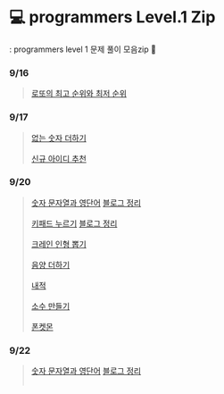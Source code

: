 # 💻 programmers Level.1 Zip
: programmers level 1 문제 풀이 모음zip 📁

### 9/16
> [로또의 최고 순위와 최저 순위](https://github.com/intersoom/programmersLv1/blob/main/%EB%A1%9C%EB%98%90%EC%9D%98%EC%B5%9C%EA%B3%A0%EC%88%9C%EC%9C%84%EC%99%80%EC%B5%9C%EC%A0%80%EC%88%9C%EC%9C%84.js)

### 9/17
> [없는 숫자 더하기](https://github.com/intersoom/programmersLv1/blob/main/%EC%97%86%EB%8A%94%EC%88%AB%EC%9E%90%EB%8D%94%ED%95%98%EA%B8%B0.js) <br><br>
> [신규 아이디 추천](https://github.com/intersoom/programmersLv1/blob/main/%EC%8B%A0%EA%B7%9C%EC%95%84%EC%9D%B4%EB%94%94%EC%B6%94%EC%B2%9C.js)

### 9/20 
> [숫자 문자열과 영단어](https://github.com/intersoom/programmersLv1/blob/main/%EC%88%AB%EC%9E%90%EB%AC%B8%EC%9E%90%EC%97%B4%EA%B3%BC%EC%98%81%EB%8B%A8%EC%96%B4.js) 
> [블로그 정리](https://blog.naver.com/cherishmyl/222511978271)<br><br>
> [키패드 누르기](https://github.com/intersoom/programmersLv1/blob/main/%ED%82%A4%ED%8C%A8%EB%93%9C%EB%88%84%EB%A5%B4%EA%B8%B0.js)
> [블로그 정리](https://blog.naver.com/cherishmyl/222511980638)<br><br>
> [크레인 인형 뽑기](https://github.com/intersoom/programmersLv1/blob/main/%ED%81%AC%EB%A0%88%EC%9D%B8%EC%9D%B8%ED%98%95%EB%BD%91%EA%B8%B0%EA%B2%8C%EC%9E%84.js)<br><br>
> [음양 더하기](https://github.com/intersoom/programmersLv1/blob/main/%EC%9D%8C%EC%96%91%EB%8D%94%ED%95%98%EA%B8%B0.js) <br><br>
> [내적](https://github.com/intersoom/programmersLv1/blob/main/%EB%82%B4%EC%A0%81.js) <br><br>
> [소수 만들기](https://github.com/intersoom/programmersLv1/blob/main/%EC%86%8C%EC%88%98%EB%A7%8C%EB%93%A4%EA%B8%B0.js)<br><br>
> [폰켓몬](https://github.com/intersoom/programmersLv1/blob/main/%ED%8F%B0%EC%BC%93%EB%AA%AC.js)

### 9/22 
> [숫자 문자열과 영단어](https://github.com/intersoom/programmersLv1/blob/main/%EC%88%AB%EC%9E%90%EB%AC%B8%EC%9E%90%EC%97%B4%EA%B3%BC%EC%98%81%EB%8B%A8%EC%96%B4.js) 
> [블로그 정리](https://blog.naver.com/cherishmyl/222513622923)<br><br>

